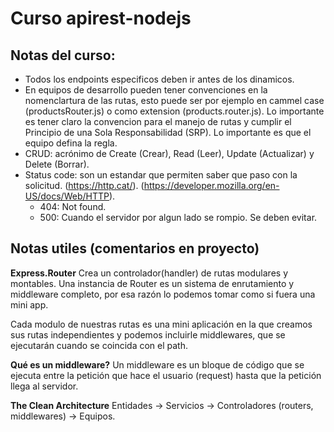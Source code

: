 # Curso apirest-nodejs

## Notas del curso:

* Todos los endpoints especificos deben ir antes de los dinamicos.
* En equipos de desarrollo pueden tener convenciones en la nomenclartura de las rutas, esto puede ser por ejemplo en cammel case (productsRouter.js) o como extension (products.router.js). Lo importante es tener claro la convencion para el manejo de rutas y cumplir el Principio de una Sola Responsabilidad (SRP). Lo importante es que el equipo defina la regla.
* CRUD: acrónimo de Create (Crear), Read (Leer), Update (Actualizar) y Delete (Borrar).
* Status code: son un estandar que permiten saber que paso con la solicitud. (https://http.cat/). (https://developer.mozilla.org/en-US/docs/Web/HTTP).
  - 404: Not found.
  - 500: Cuando el servidor por algun lado se rompio. Se deben evitar.


## Notas utiles (comentarios en proyecto)

**Express.Router**
Crea un controlador(handler) de rutas modulares y montables. Una instancia de Router es un sistema de enrutamiento y middleware completo, por esa razón lo podemos tomar como si fuera una mini app.

Cada modulo de nuestras rutas es una mini aplicación en la que creamos sus rutas independientes y podemos incluirle middlewares, que se ejecutarán cuando se coincida con el path.

**Qué es un middleware?**
Un middleware es un bloque de código que se ejecuta entre la petición que hace el usuario (request) hasta que la petición llega al servidor.

**The Clean Architecture**
Entidades -> Servicios -> Controladores (routers, middlewares) -> Equipos.
